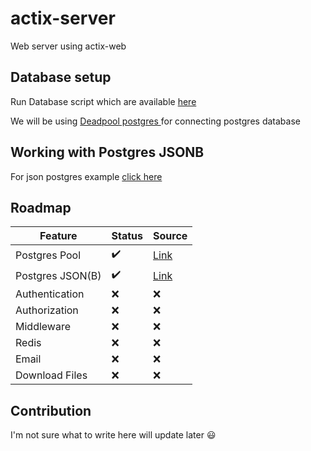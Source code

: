 # actix-server
Web server using actix-web

## Database setup
Run Database script which are available [here](https://github.com/saiumesh535/actix-server/blob/master/scripts/sql/init.sql)

We will be using [Deadpool postgres ](https://crates.io/crates/deadpool-postgres) for connecting postgres database


## Working with Postgres JSONB
For json postgres example [click here](https://github.com/saiumesh535/actix-server/tree/master/src/Json)

## Roadmap

| Feature  | Status | Source |
| ------------- | ------------- | ------------- |
| Postgres Pool  | :heavy_check_mark:  | [Link](https://github.com/saiumesh535/actix-server/blob/master/src/main.rs#L15)
| Postgres JSON(B)  | :heavy_check_mark:  | [Link](https://github.com/saiumesh535/actix-server/tree/master/src/Json) |
| Authentication | :x:  | :x: |
| Authorization | :x:  | :x: |
| Middleware | :x:  | :x: |
| Redis | :x:  | :x: |
| Email | :x:  | :x: |
| Download Files | :x:  | :x: |

## Contribution
I'm not sure what to write here will update later :smiley: